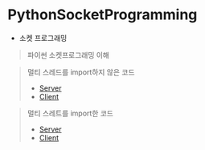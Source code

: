 # PythonSocketProgramming
- 소켓 프로그래밍

> 파이썬 소켓프로그래밍 이해

>멀티 스레드를 import하지 않은 코드
>- [Server](socket/server.py)
>- [Client](socket/client.py)

>멀티 스레트를 import한 코드
>- [Server](socket_thread/server_thread.py)
>- [Client](socket_thread/client_thread.py)

